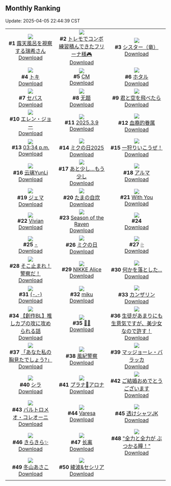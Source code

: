 ## Monthly Ranking
Update: 2025-04-05 22:44:39 CST

|      |      |      |
| :----: | :----: | :----: |
| ![](https://i.pixiv.re/c/240x480/img-master/img/2025/03/08/00/00/16/127966453_p0_master1200.jpg)<br>**#1** [露天風呂を視察する瑞希さん](https://www.pixiv.net/artworks/127966453)<br>[Download](https://i.pixiv.re/img-original/img/2025/03/08/00/00/16/127966453_p0.jpg) | ![](https://i.pixiv.re/c/240x480/img-master/img/2025/03/08/23/40/05/128001872_p0_master1200.jpg)<br>**#2** [トレモでコンボ練習積んできたフリーナ様🎮](https://www.pixiv.net/artworks/128001872)<br>[Download](https://i.pixiv.re/img-original/img/2025/03/08/23/40/05/128001872_p0.png) | ![](https://i.pixiv.re/c/240x480/img-master/img/2025/03/07/00/55/56/127936646_p0_master1200.jpg)<br>**#3** [シスター（竜）](https://www.pixiv.net/artworks/127936646)<br>[Download](https://i.pixiv.re/img-original/img/2025/03/07/00/55/56/127936646_p0.png) |
| ![](https://i.pixiv.re/c/240x480/img-master/img/2025/03/08/15/53/48/127985473_p0_master1200.jpg)<br>**#4** [トキ](https://www.pixiv.net/artworks/127985473)<br>[Download](https://i.pixiv.re/img-original/img/2025/03/08/15/53/48/127985473_p0.jpg) | ![](https://i.pixiv.re/c/240x480/img-master/img/2025/03/08/17/22/27/127987869_p0_master1200.jpg)<br>**#5** [CM](https://www.pixiv.net/artworks/127987869)<br>[Download](https://i.pixiv.re/img-original/img/2025/03/08/17/22/27/127987869_p0.png) | ![](https://i.pixiv.re/c/240x480/img-master/img/2025/03/08/20/38/41/127994576_p0_master1200.jpg)<br>**#6** [ホタル](https://www.pixiv.net/artworks/127994576)<br>[Download](https://i.pixiv.re/img-original/img/2025/03/08/20/38/41/127994576_p0.jpg) |
| ![](https://i.pixiv.re/c/240x480/img-master/img/2025/03/08/00/00/19/127966469_p0_master1200.jpg)<br>**#7** [セバス](https://www.pixiv.net/artworks/127966469)<br>[Download](https://i.pixiv.re/img-original/img/2025/03/08/00/00/19/127966469_p0.jpg) | ![](https://i.pixiv.re/c/240x480/img-master/img/2025/03/08/15/52/24/127985451_p0_master1200.jpg)<br>**#8** [无题](https://www.pixiv.net/artworks/127985451)<br>[Download](https://i.pixiv.re/img-original/img/2025/03/08/15/52/24/127985451_p0.png) | ![](https://i.pixiv.re/c/240x480/img-master/img/2025/03/08/18/00/09/127988957_p0_master1200.jpg)<br>**#9** [君と空を飛べたら](https://www.pixiv.net/artworks/127988957)<br>[Download](https://i.pixiv.re/img-original/img/2025/03/08/18/00/09/127988957_p0.png) |
| ![](https://i.pixiv.re/c/240x480/img-master/img/2025/03/08/00/21/58/127967675_p0_master1200.jpg)<br>**#10** [エレン・ジョー](https://www.pixiv.net/artworks/127967675)<br>[Download](https://i.pixiv.re/img-original/img/2025/03/08/00/21/58/127967675_p0.jpg) | ![](https://i.pixiv.re/c/240x480/img-master/img/2025/03/09/19/50/30/128032920_p0_master1200.jpg)<br>**#11** [2025.3.9](https://www.pixiv.net/artworks/128032920)<br>[Download](https://i.pixiv.re/img-original/img/2025/03/09/19/50/30/128032920_p0.jpg) | ![](https://i.pixiv.re/c/240x480/img-master/img/2025/03/08/13/03/09/127981490_p0_master1200.jpg)<br>**#12** [血裔的眷属](https://www.pixiv.net/artworks/127981490)<br>[Download](https://i.pixiv.re/img-original/img/2025/03/08/13/03/09/127981490_p0.jpg) |
| ![](https://i.pixiv.re/c/240x480/img-master/img/2025/03/08/00/01/49/127966739_p0_master1200.jpg)<br>**#13** [03:34 p.m.](https://www.pixiv.net/artworks/127966739)<br>[Download](https://i.pixiv.re/img-original/img/2025/03/08/00/01/49/127966739_p0.jpg) | ![](https://i.pixiv.re/c/240x480/img-master/img/2025/03/09/13/39/25/128020697_p0_master1200.jpg)<br>**#14** [ミクの日2025](https://www.pixiv.net/artworks/128020697)<br>[Download](https://i.pixiv.re/img-original/img/2025/03/09/13/39/25/128020697_p0.jpg) | ![](https://i.pixiv.re/c/240x480/img-master/img/2025/03/06/20/57/16/127926691_p0_master1200.jpg)<br>**#15** [一狩りいこうぜ！](https://www.pixiv.net/artworks/127926691)<br>[Download](https://i.pixiv.re/img-original/img/2025/03/06/20/57/16/127926691_p0.jpg) |
| ![](https://i.pixiv.re/c/240x480/img-master/img/2025/03/08/11/26/01/127979097_p0_master1200.jpg)<br>**#16** [云璃YunLi](https://www.pixiv.net/artworks/127979097)<br>[Download](https://i.pixiv.re/img-original/img/2025/03/08/11/26/01/127979097_p0.jpg) | ![](https://i.pixiv.re/c/240x480/img-master/img/2025/03/08/19/57/18/127992927_p0_master1200.jpg)<br>**#17** [あと少し…もう少し](https://www.pixiv.net/artworks/127992927)<br>[Download](https://i.pixiv.re/img-original/img/2025/03/08/19/57/18/127992927_p0.jpg) | ![](https://i.pixiv.re/c/240x480/img-master/img/2025/03/08/00/42/56/127968439_p0_master1200.jpg)<br>**#18** [アルマ](https://www.pixiv.net/artworks/127968439)<br>[Download](https://i.pixiv.re/img-original/img/2025/03/08/00/42/56/127968439_p0.jpg) |
| ![](https://i.pixiv.re/c/240x480/img-master/img/2025/03/08/16/20/47/127986148_p0_master1200.jpg)<br>**#19** [ジェマ](https://www.pixiv.net/artworks/127986148)<br>[Download](https://i.pixiv.re/img-original/img/2025/03/08/16/20/47/127986148_p0.jpg) | ![](https://i.pixiv.re/c/240x480/img-master/img/2025/03/07/07/30/02/127942600_p0_master1200.jpg)<br>**#20** [たまの自炊](https://www.pixiv.net/artworks/127942600)<br>[Download](https://i.pixiv.re/img-original/img/2025/03/07/07/30/02/127942600_p0.jpg) | ![](https://i.pixiv.re/c/240x480/img-master/img/2025/03/09/13/09/36/128019969_p0_master1200.jpg)<br>**#21** [With You](https://www.pixiv.net/artworks/128019969)<br>[Download](https://i.pixiv.re/img-original/img/2025/03/09/13/09/36/128019969_p0.jpg) |
| ![](https://i.pixiv.re/c/240x480/img-master/img/2025/03/10/14/36/17/128061190_p0_master1200.jpg)<br>**#22** [Vivian](https://www.pixiv.net/artworks/128061190)<br>[Download](https://i.pixiv.re/img-original/img/2025/03/10/14/36/17/128061190_p0.png) | ![](https://i.pixiv.re/c/240x480/img-master/img/2025/03/08/12/30/01/127980748_p0_master1200.jpg)<br>**#23** [Season of the Raven](https://www.pixiv.net/artworks/127980748)<br>[Download](https://i.pixiv.re/img-original/img/2025/03/08/12/30/01/127980748_p0.jpg) | ![](https://s.pximg.net/common/images/limit_unviewable_s.png)<br>**#24** [](https://www.pixiv.net/artworks/128031989)<br>[Download](https://s.pximg.net/common/images/limit_unviewable_s.png) |
| ![](https://i.pixiv.re/c/240x480/img-master/img/2025/03/07/00/00/06/127934393_p0_master1200.jpg)<br>**#25** [-](https://www.pixiv.net/artworks/127934393)<br>[Download](https://i.pixiv.re/img-original/img/2025/03/07/00/00/06/127934393_p0.jpg) | ![](https://i.pixiv.re/c/240x480/img-master/img/2025/03/09/08/00/01/128012984_p0_master1200.jpg)<br>**#26** [ミクの日](https://www.pixiv.net/artworks/128012984)<br>[Download](https://i.pixiv.re/img-original/img/2025/03/09/08/00/01/128012984_p0.jpg) | ![](https://i.pixiv.re/c/240x480/img-master/img/2025/03/06/00/02/45/127903849_p0_master1200.jpg)<br>**#27** [💦](https://www.pixiv.net/artworks/127903849)<br>[Download](https://i.pixiv.re/img-original/img/2025/03/06/00/02/45/127903849_p0.png) |
| ![](https://i.pixiv.re/c/240x480/img-master/img/2025/03/08/00/00/07/127966388_p0_master1200.jpg)<br>**#28** [そこ止まれ！警察だ！](https://www.pixiv.net/artworks/127966388)<br>[Download](https://i.pixiv.re/img-original/img/2025/03/08/00/00/07/127966388_p0.png) | ![](https://i.pixiv.re/c/240x480/img-master/img/2025/03/07/00/15/33/127935354_p0_master1200.jpg)<br>**#29** [NIKKE Alice](https://www.pixiv.net/artworks/127935354)<br>[Download](https://i.pixiv.re/img-original/img/2025/03/07/00/15/33/127935354_p0.png) | ![](https://i.pixiv.re/c/240x480/img-master/img/2025/03/06/00/00/41/127903634_p0_master1200.jpg)<br>**#30** [何かを落とした...](https://www.pixiv.net/artworks/127903634)<br>[Download](https://i.pixiv.re/img-original/img/2025/03/06/00/00/41/127903634_p0.png) |
| ![](https://i.pixiv.re/c/240x480/img-master/img/2025/03/08/08/37/26/127976064_p0_master1200.jpg)<br>**#31** [(-.-)](https://www.pixiv.net/artworks/127976064)<br>[Download](https://i.pixiv.re/img-original/img/2025/03/08/08/37/26/127976064_p0.jpg) | ![](https://i.pixiv.re/c/240x480/img-master/img/2025/03/09/10/42/33/128016240_p0_master1200.jpg)<br>**#32** [miku](https://www.pixiv.net/artworks/128016240)<br>[Download](https://i.pixiv.re/img-original/img/2025/03/09/10/42/33/128016240_p0.jpg) | ![](https://i.pixiv.re/c/240x480/img-master/img/2025/03/06/00/00/26/127903581_p0_master1200.jpg)<br>**#33** [カンザリン](https://www.pixiv.net/artworks/127903581)<br>[Download](https://i.pixiv.re/img-original/img/2025/03/06/00/00/26/127903581_p0.png) |
| ![](https://i.pixiv.re/c/240x480/img-master/img/2025/03/13/16/18/17/127967375_p0_master1200.jpg)<br>**#34** [【創作BL】推しカプの攻に攻められる話](https://www.pixiv.net/artworks/127967375)<br>[Download](https://i.pixiv.re/img-original/img/2025/03/13/16/18/17/127967375_p0.jpg) | ![](https://i.pixiv.re/c/240x480/img-master/img/2025/03/06/18/48/31/127923621_p0_master1200.jpg)<br>**#35** [💛💦](https://www.pixiv.net/artworks/127923621)<br>[Download](https://i.pixiv.re/img-original/img/2025/03/06/18/48/31/127923621_p0.jpg) | ![](https://i.pixiv.re/c/240x480/img-master/img/2025/03/09/02/00/59/128007332_p0_master1200.jpg)<br>**#36** [生徒があまりにも生意気ですが、美少女なので許す！](https://www.pixiv.net/artworks/128007332)<br>[Download](https://i.pixiv.re/img-original/img/2025/03/09/02/00/59/128007332_p0.jpg) |
| ![](https://i.pixiv.re/c/240x480/img-master/img/2025/03/07/00/00/23/127934481_p0_master1200.jpg)<br>**#37** [「あなた私の胸見たでしょう?」](https://www.pixiv.net/artworks/127934481)<br>[Download](https://i.pixiv.re/img-original/img/2025/03/07/00/00/23/127934481_p0.png) | ![](https://i.pixiv.re/c/240x480/img-master/img/2025/03/06/00/00/18/127903549_p0_master1200.jpg)<br>**#38** [風紀警察](https://www.pixiv.net/artworks/127903549)<br>[Download](https://i.pixiv.re/img-original/img/2025/03/06/00/00/18/127903549_p0.png) | ![](https://i.pixiv.re/c/240x480/img-master/img/2025/03/08/00/00/14/127966436_p0_master1200.jpg)<br>**#39** [マッジョーレ・バラッカ](https://www.pixiv.net/artworks/127966436)<br>[Download](https://i.pixiv.re/img-original/img/2025/03/08/00/00/14/127966436_p0.jpg) |
| ![](https://i.pixiv.re/c/240x480/img-master/img/2025/03/08/03/54/19/127972369_p0_master1200.jpg)<br>**#40** [シラ](https://www.pixiv.net/artworks/127972369)<br>[Download](https://i.pixiv.re/img-original/img/2025/03/08/03/54/19/127972369_p0.jpg) | ![](https://i.pixiv.re/c/240x480/img-master/img/2025/03/08/18/38/52/127990372_p0_master1200.jpg)<br>**#41** [プラナ💝アロナ](https://www.pixiv.net/artworks/127990372)<br>[Download](https://i.pixiv.re/img-original/img/2025/03/08/18/38/52/127990372_p0.png) | ![](https://i.pixiv.re/c/240x480/img-master/img/2025/03/08/00/00/59/127966634_p0_master1200.jpg)<br>**#42** [ご結婚おめでとうございます](https://www.pixiv.net/artworks/127966634)<br>[Download](https://i.pixiv.re/img-original/img/2025/03/08/00/00/59/127966634_p0.png) |
| ![](https://i.pixiv.re/c/240x480/img-master/img/2025/03/07/19/21/48/127955833_p0_master1200.jpg)<br>**#43** [バルトロメオ・コレオーニ](https://www.pixiv.net/artworks/127955833)<br>[Download](https://i.pixiv.re/img-original/img/2025/03/07/19/21/48/127955833_p0.jpg) | ![](https://i.pixiv.re/c/240x480/img-master/img/2025/03/07/00/40/11/127936197_p0_master1200.jpg)<br>**#44** [Varesa](https://www.pixiv.net/artworks/127936197)<br>[Download](https://i.pixiv.re/img-original/img/2025/03/07/00/40/11/127936197_p0.png) | ![](https://i.pixiv.re/c/240x480/img-master/img/2025/03/07/00/39/01/127936158_p0_master1200.jpg)<br>**#45** [透けシャツJK](https://www.pixiv.net/artworks/127936158)<br>[Download](https://i.pixiv.re/img-original/img/2025/03/07/00/39/01/127936158_p0.jpg) |
| ![](https://i.pixiv.re/c/240x480/img-master/img/2025/03/06/00/03/08/127903874_p0_master1200.jpg)<br>**#46** [きらきら✨](https://www.pixiv.net/artworks/127903874)<br>[Download](https://i.pixiv.re/img-original/img/2025/03/06/00/03/08/127903874_p0.png) | ![](https://i.pixiv.re/c/240x480/img-master/img/2025/03/09/18/30/36/128029847_p0_master1200.jpg)<br>**#47** [长离](https://www.pixiv.net/artworks/128029847)<br>[Download](https://i.pixiv.re/img-original/img/2025/03/09/18/30/36/128029847_p0.jpg) | ![](https://i.pixiv.re/c/240x480/img-master/img/2025/03/07/19/38/49/127956334_p0_master1200.jpg)<br>**#48** ["全力と全力が ぶつかる瞳！"](https://www.pixiv.net/artworks/127956334)<br>[Download](https://i.pixiv.re/img-original/img/2025/03/07/19/38/49/127956334_p0.jpg) |
| ![](https://i.pixiv.re/c/240x480/img-master/img/2025/03/06/17/00/03/127920785_p0_master1200.jpg)<br>**#49** [冬山あさこ](https://www.pixiv.net/artworks/127920785)<br>[Download](https://i.pixiv.re/img-original/img/2025/03/06/17/00/03/127920785_p0.png) | ![](https://i.pixiv.re/c/240x480/img-master/img/2025/03/08/13/33/06/127982185_p0_master1200.jpg)<br>**#50** [綾波&セシリア](https://www.pixiv.net/artworks/127982185)<br>[Download](https://i.pixiv.re/img-original/img/2025/03/08/13/33/06/127982185_p0.jpg) |
|      |
